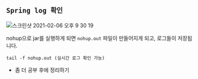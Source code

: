 ## `Spring log 확인`

![스크린샷 2021-02-06 오후 9 30 19](https://user-images.githubusercontent.com/45676906/107118158-8d63bc80-68c2-11eb-8035-b40c5336df2d.png)

nohup으로 jar를 실행하게 되면 `nohup.out` 파일이 만들어지게 되고, 로그들이 저장됩니다.

```
tail -f nohup.out (실시간 로그 확인 가능)
```

- 좀 더 공부 후에 정리하기
